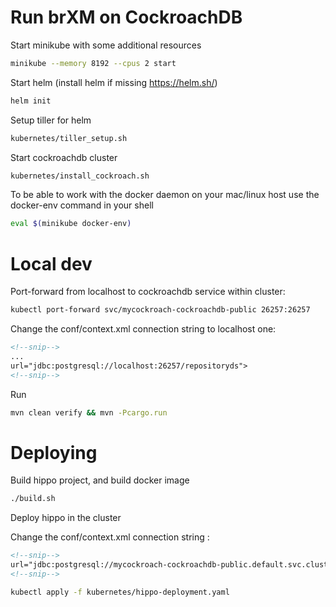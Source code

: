 # Run brXM on CockroachDB

Start minikube with some additional resources

```bash
minikube --memory 8192 --cpus 2 start
```

Start helm (install helm if missing https://helm.sh/)

```bash
helm init
```

Setup tiller for helm

```bash
kubernetes/tiller_setup.sh
```

Start cockroachdb cluster

```bash
kubernetes/install_cockroach.sh
```

To be able to work with the docker daemon on your mac/linux host use the docker-env command in your shell
```bash
eval $(minikube docker-env)
```

# Local dev

Port-forward from localhost to cockroachdb service within cluster:

```bash
kubectl port-forward svc/mycockroach-cockroachdb-public 26257:26257
```

Change the conf/context.xml connection string to localhost one:
```xml
<!--snip-->
...
url="jdbc:postgresql://localhost:26257/repositoryds">
<!--snip-->
```
Run 
```bash
mvn clean verify && mvn -Pcargo.run
```
# Deploying

Build hippo project, and build docker image

```bash
./build.sh
```

Deploy hippo in the cluster

Change the conf/context.xml connection string :

```xml
<!--snip-->
url="jdbc:postgresql://mycockroach-cockroachdb-public.default.svc.cluster.local:26257/repositoryds"/>
<!--snip-->

```

```bash
kubectl apply -f kubernetes/hippo-deployment.yaml
```
